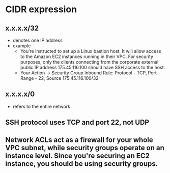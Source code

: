 CIDR expression
===

## x.x.x.x/32
- denotes one IP address
- example
    - You're instructed to set up a Linux bastion host. It will allow access to the Amazon EC2 instances running in their VPC. For security purposes, only the clients connecting from the corporate external public IP address 175.45.116.100 should have SSH access to the host.
    - Your Action -> Security Group Inbound Rule: Protocol - TCP, Port Range - 22, Source 175.45.116.100/32

## x.x.x.x/0
- refers to the entire network

## SSH protocol uses TCP and port 22,  not UDP
## Network ACLs act as a firewall for your whole VPC subnet, while security groups operate on an instance level. Since you're securing an EC2 instance, you should be using security groups.